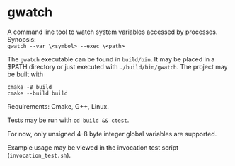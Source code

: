 # gwatch
A command line tool to watch system variables accessed by processes.  
Synopsis:  
```gwatch --var \<symbol> --exec \<path>```  
  
The ```gwatch``` executable can be found in ```build/bin```. It may be placed in a $PATH directory or just executed with ```./build/bin/gwatch```. The project may be built with
```
cmake -B build
cmake --build build
```
Requirements: Cmake, G++, Linux.  
  
Tests may be run with ```cd build && ctest```.  
  
For now, only unsigned 4-8 byte integer global variables are supported.  
  
Example usage may be viewed in the invocation test script (```invocation_test.sh```).